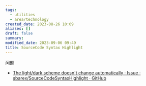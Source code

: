 ```yaml
---
tags:
  - utilities
  - area/technology
created_date: 2023-08-26 10:09
aliases: []
draft: false
summary: 
modified_date: 2023-09-06 09:49
title: SourceCode Syntax Highlight
---
```


问题
- [The light/dark scheme doesn't change automatically · Issue · sbarex/SourceCodeSyntaxHighlight · GitHub](https://github.com/sbarex/SourceCodeSyntaxHighlight/issues/214)
